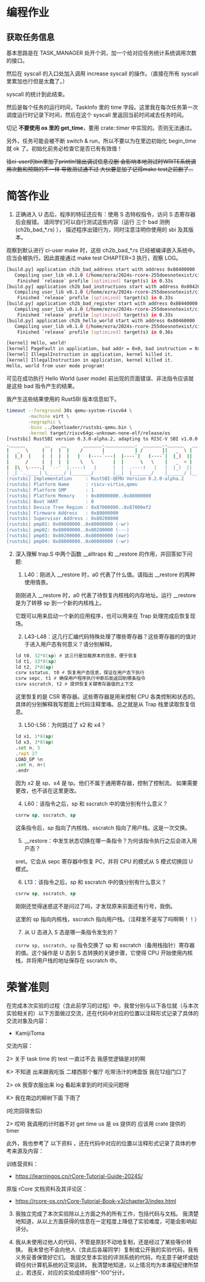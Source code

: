 # 编程作业

## 获取任务信息

基本思路是在 TASK_MANAGER 处开个洞，加一个给对应任务统计系统调用次数的接口。

然后在 syscall 的入口处加入调用 increase syscall 的操作。（直接在所有 syscall 里累加也行但是太蠢了。）

syscall 的统计到此结束。

然后是每个任务的运行时间，TaskInfo 里的 time 字段。这里我在每次任务第一次调度运行时记录下时间，然后在这个 syscall 里返回当前时间减去任务时间。

切记 **不要使用 os 里的 get_time**，要用 crate::timer 中实现的。否则无法通过。

另外，任务可能会被不断 switch & run，所以不要以为在里边初始化 begin_time 就 ok 了。初始化前务必检查它是否已有有效值！

~~往ci-user的bin里加了println!输出调试信息没删 会影响本地测试时WRITE系统调用次数和预期的不一样 导致测试通不过 大伙要是加了记得make test之前删了...~~

# 简答作业

1. 正确进入 U 态后，程序的特征还应有：使用 S 态特权指令，访问 S 态寄存器后会报错。 请同学们可以自行测试这些内容（运行 三个 bad 测例 (ch2b_bad_*.rs) ）， 描述程序出错行为，同时注意注明你使用的 sbi 及其版本。

观察到默认进行 ci-user make 时，这些 ch2b_bad_*.rs 已经被编译嵌入系统中。应当会被执行。因此直接通过 make test CHAPTER=3 执行，观察 LOG。

```bash
[build.py] application ch2b_bad_address start with address 0x80400000
   Compiling user_lib v0.1.0 (/home/ezra/2024s-rcore-255doesnotexist/ci-user/user)
    Finished `release` profile [optimized] target(s) in 0.33s
[build.py] application ch2b_bad_instructions start with address 0x80420000
   Compiling user_lib v0.1.0 (/home/ezra/2024s-rcore-255doesnotexist/ci-user/user)
    Finished `release` profile [optimized] target(s) in 0.33s
[build.py] application ch2b_bad_register start with address 0x80440000
   Compiling user_lib v0.1.0 (/home/ezra/2024s-rcore-255doesnotexist/ci-user/user)
    Finished `release` profile [optimized] target(s) in 0.33s
[build.py] application ch2b_hello_world start with address 0x80460000
   Compiling user_lib v0.1.0 (/home/ezra/2024s-rcore-255doesnotexist/ci-user/user)
    Finished `release` profile [optimized] target(s) in 0.36s
```

```bash
[kernel] Hello, world!
[kernel] PageFault in application, bad addr = 0x0, bad instruction = 0x804003ac, kernel killed it.
[kernel] IllegalInstruction in application, kernel killed it.
[kernel] IllegalInstruction in application, kernel killed it.
Hello, world from user mode program!
```

可见在成功执行 Hello World (user mode) 前出现的页面错误、非法指令应该就是这些 bad 指令产生的结果。

我产生这些结果使用的 RustSBI 版本信息如下。

```bash
timeout --foreground 30s qemu-system-riscv64 \
        -machine virt \
        -nographic \
        -bios ../bootloader/rustsbi-qemu.bin \
        -kernel target/riscv64gc-unknown-none-elf/release/os
[rustsbi] RustSBI version 0.3.0-alpha.2, adapting to RISC-V SBI v1.0.0
.______       __    __      _______.___________.  _______..______   __
|   _  \     |  |  |  |    /       |           | /       ||   _  \ |  |
|  |_)  |    |  |  |  |   |   (----`---|  |----`|   (----`|  |_)  ||  |
|      /     |  |  |  |    \   \       |  |      \   \    |   _  < |  |
|  |\  \----.|  `--'  |.----)   |      |  |  .----)   |   |  |_)  ||  |
| _| `._____| \______/ |_______/       |__|  |_______/    |______/ |__|
[rustsbi] Implementation     : RustSBI-QEMU Version 0.2.0-alpha.2
[rustsbi] Platform Name      : riscv-virtio,qemu
[rustsbi] Platform SMP       : 1
[rustsbi] Platform Memory    : 0x80000000..0x88000000
[rustsbi] Boot HART          : 0
[rustsbi] Device Tree Region : 0x87000000..0x87000ef2
[rustsbi] Firmware Address   : 0x80000000
[rustsbi] Supervisor Address : 0x80200000
[rustsbi] pmp01: 0x00000000..0x80000000 (-wr)
[rustsbi] pmp02: 0x80000000..0x80200000 (---)
[rustsbi] pmp03: 0x80200000..0x88000000 (xwr)
[rustsbi] pmp04: 0x88000000..0x00000000 (-wr)
```

2. 深入理解 trap.S 中两个函数 __alltraps 和 __restore 的作用，并回答如下问题:

    1. L40：刚进入 __restore 时，a0 代表了什么值。请指出 __restore 的两种使用情景。

    刚刚进入 __restore 时，a0 代表了待恢复内核栈的内存地址。运行 __restore 是为了转移 sp 到一个新的内核栈上。

    它既可以用来启动一个新的应用程序，也可以用来在 Trap 处理完成后恢复现场。

    2. L43-L48：这几行汇编代码特殊处理了哪些寄存器？这些寄存器的的值对于进入用户态有何意义？请分别解释。

    ```asm
    ld t0, 32*8(sp) # 这三行是加载原本的信息，便于恢复
    ld t1, 33*8(sp)
    ld t2, 2*8(sp)
    csrw sstatus, t0 # 恢复用户态信息，保证在用户态下执行
    csrw sepc, t1 # 确保用户程序执行中断后能返回到哪条指令
    csrw sscratch, t2 # 提供恢复关键寄存器值的上下文
    ```

    这里恢复的是 CSR 寄存器。这些寄存器是用来控制 CPU 各类控制和状态的。
    具体的分别解释我写题面上代码注释里咯。总之就是从 Trap 栈里读取恢复信息。

    3. L50-L56：为何跳过了 x2 和 x4？

    ```asm
    ld x1, 1*8(sp)
    ld x3, 3*8(sp)
    .set n, 5
    .rept 27
    LOAD_GP %n
    .set n, n+1
    .endr
    ```

    因为 x2 是 sp、x4 是 tp。他们不属于通用寄存器，控制了控制流。
    如果需要更改，也不该在这里更改。

    4. L60：该指令之后，sp 和 sscratch 中的值分别有什么意义？

    ```asm
    csrrw sp, sscratch, sp
    ```

    这条指令后，sp 指向了内核栈、sscratch 指向了用户栈。这是一次交换。

    5. __restore：中发生状态切换在哪一条指令？为何该指令执行之后会进入用户态？

    sret。它会从 sepc 寄存器中恢复 PC，并将 CPU 的模式从 S 模式切换回 U 模式。

    6. L13：该指令之后，sp 和 sscratch 中的值分别有什么意义？

    ```asm
    csrrw sp, sscratch, sp
    ```

    刚刚还觉得迷惑这不是问过了吗，才发现原来前面还有行号，我倒。

    这里的 sp 指向内核栈，sscratch 指向用户栈。（注释里不是写了吗啊啊！！）

    7. 从 U 态进入 S 态是哪一条指令发生的？

    ```csrrw sp, sscratch, sp``` 指令交换了 sp 和 sscratch（备用栈指针）寄存器的值。这个操作是 U 态到 S 态转换的关键步骤，它使得 CPU 开始使用内核栈，并将用户栈的地址保存在 sscratch 中。

# 荣誉准则

在完成本次实验的过程（含此前学习的过程）中，我曾分别与以下各位就（与本次实验相关的）以下方面做过交流，还在代码中对应的位置以注释形式记录了具体的交流对象及内容：

- KamijiToma

交流内容：

2> 关于 task time 的 test 一直过不去 我感觉逻辑是对的啊

K> 不知道 出来跟我吃饭 二楼西那个餐厅 吃带汤汁的烤盘饭 我在12组门口了

2> ok 我穿衣服出来 log 看起来拿到的时间没问题呀

K> 我在南边的柳树下面 下雨了

(吃完回宿舍后)

2> 哎哟 我调用的计时器不对 get time us 是 os 提供的 应该用 crate 提供的 timer

此外，我也参考了 以下资料 ，还在代码中对应的位置以注释形式记录了具体的参考来源及内容：

训练营资料：
- https://learningos.cn/rCore-Tutorial-Guide-2024S/

原版 rCore 文档资料及其评论区：
- https://rcore-os.cn/rCore-Tutorial-Book-v3/chapter3/index.html

3. 我独立完成了本次实验除以上方面之外的所有工作，包括代码与文档。 我清楚地知道，从以上方面获得的信息在一定程度上降低了实验难度，可能会影响起评分。

4. 我从未使用过他人的代码，不管是原封不动地复制，还是经过了某些等价转换。 我未曾也不会向他人（含此后各届同学）复制或公开我的实验代码，我有义务妥善保管好它们。 我提交至本实验的评测系统的代码，均无意于破坏或妨碍任何计算机系统的正常运转。 我清楚地知道，以上情况均为本课程纪律所禁止，若违反，对应的实验成绩将按“-100”分计。